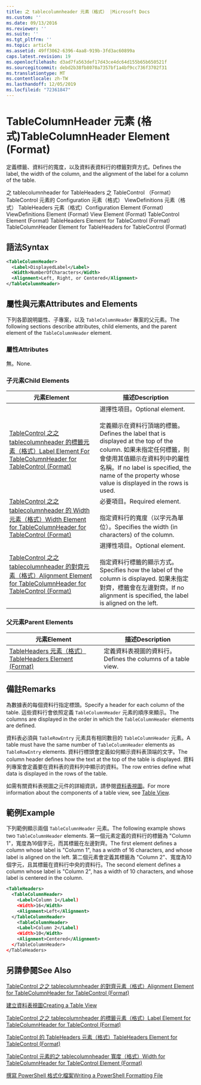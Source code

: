 ```yaml
---
title: 之 tablecolumnheader 元素（格式） |Microsoft Docs
ms.custom: ''
ms.date: 09/13/2016
ms.reviewer: ''
ms.suite: ''
ms.tgt_pltfrm: ''
ms.topic: article
ms.assetid: 49ff3062-6396-4aa8-919b-3fd3ac60899a
caps.latest.revision: 19
ms.openlocfilehash: d3ad7fa563def17d43ce4dc64d155b65b650521f
ms.sourcegitcommit: debd2b38fb8070a7357bf1a4bf9cc736f3702f31
ms.translationtype: MT
ms.contentlocale: zh-TW
ms.lasthandoff: 12/05/2019
ms.locfileid: "72361847"
---
```

# <a name="tablecolumnheader-element-format"></a><span data-ttu-id="3731e-102">TableColumnHeader 元素 (格式)</span><span class="sxs-lookup"><span data-stu-id="3731e-102">TableColumnHeader Element (Format)</span></span>

<span data-ttu-id="3731e-103">定義標籤、資料行的寬度，以及資料表資料行的標籤對齊方式。</span><span class="sxs-lookup"><span data-stu-id="3731e-103">Defines the label, the width of the column, and the alignment of the label for a column of the table.</span></span>

<span data-ttu-id="3731e-104">之 tablecolumnheader for TableHeaders 之 TableControl （Format） TableControl 元素的 Configuration 元素（格式） ViewDefinitions 元素（格式） TableHeaders 元素（格式）</span><span class="sxs-lookup"><span data-stu-id="3731e-104">Configuration Element (Format) ViewDefinitions Element (Format) View Element (Format) TableControl Element (Format) TableHeaders Element for TableControl (Format) TableColumnHeader Element for TableHeaders for TableControl (Format)</span></span>

## <a name="syntax"></a><span data-ttu-id="3731e-105">語法</span><span class="sxs-lookup"><span data-stu-id="3731e-105">Syntax</span></span>

```xml
<TableColumnHeader>
  <Label>DisplayedLabel</Label>
  <Width>NumberOfCharacters</Width>
  <Alignment>Left, Right, or Centered</Alignment>
</TableColumnHeader>
```

## <a name="attributes-and-elements"></a><span data-ttu-id="3731e-106">屬性與元素</span><span class="sxs-lookup"><span data-stu-id="3731e-106">Attributes and Elements</span></span>

<span data-ttu-id="3731e-107">下列各節說明屬性、子專案，以及 `TableColumnHeader` 專案的父元素。</span><span class="sxs-lookup"><span data-stu-id="3731e-107">The following sections describe attributes, child elements, and the parent element of the `TableColumnHeader` element.</span></span>

### <a name="attributes"></a><span data-ttu-id="3731e-108">屬性</span><span class="sxs-lookup"><span data-stu-id="3731e-108">Attributes</span></span>

<span data-ttu-id="3731e-109">無。</span><span class="sxs-lookup"><span data-stu-id="3731e-109">None.</span></span>

### <a name="child-elements"></a><span data-ttu-id="3731e-110">子元素</span><span class="sxs-lookup"><span data-stu-id="3731e-110">Child Elements</span></span>

|<span data-ttu-id="3731e-111">元素</span><span class="sxs-lookup"><span data-stu-id="3731e-111">Element</span></span>|<span data-ttu-id="3731e-112">描述</span><span class="sxs-lookup"><span data-stu-id="3731e-112">Description</span></span>|
|-------------|-----------------|
|[<span data-ttu-id="3731e-113">TableControl 之之 tablecolumnheader 的標籤元素（格式）</span><span class="sxs-lookup"><span data-stu-id="3731e-113">Label Element For TableColumnHeader for TableControl (Format)</span></span>](./label-element-for-tablecolumnheader-for-tablecontrol-format.md)|<span data-ttu-id="3731e-114">選擇性項目。</span><span class="sxs-lookup"><span data-stu-id="3731e-114">Optional element.</span></span><br /><br /> <span data-ttu-id="3731e-115">定義顯示在資料行頂端的標籤。</span><span class="sxs-lookup"><span data-stu-id="3731e-115">Defines the label that is displayed at the top of the column.</span></span> <span data-ttu-id="3731e-116">如果未指定任何標籤，則會使用其值顯示在資料列中的屬性名稱。</span><span class="sxs-lookup"><span data-stu-id="3731e-116">If no label is specified, the name of the property whose value is displayed in the rows is used.</span></span>|
|[<span data-ttu-id="3731e-117">TableControl 之之 tablecolumnheader 的 Width 元素（格式）</span><span class="sxs-lookup"><span data-stu-id="3731e-117">Width Element for TableColumnHeader for TableControl (Format)</span></span>](./width-element-for-tablecolumnheader-for-tablecontrol-format.md)|<span data-ttu-id="3731e-118">必要項目。</span><span class="sxs-lookup"><span data-stu-id="3731e-118">Required element.</span></span><br /><br /> <span data-ttu-id="3731e-119">指定資料行的寬度（以字元為單位）。</span><span class="sxs-lookup"><span data-stu-id="3731e-119">Specifies the width (in characters) of the column.</span></span>|
|[<span data-ttu-id="3731e-120">TableControl 之之 tablecolumnheader 的對齊元素（格式）</span><span class="sxs-lookup"><span data-stu-id="3731e-120">Alignment Element for TableColumnHeader for TableControl (Format)</span></span>](./alignment-element-for-tablecolumnheader-for-tablecontrol-format.md)|<span data-ttu-id="3731e-121">選擇性項目。</span><span class="sxs-lookup"><span data-stu-id="3731e-121">Optional element.</span></span><br /><br /> <span data-ttu-id="3731e-122">指定資料行標籤的顯示方式。</span><span class="sxs-lookup"><span data-stu-id="3731e-122">Specifies how the label of the column is displayed.</span></span> <span data-ttu-id="3731e-123">如果未指定對齊，標籤會在左邊對齊。</span><span class="sxs-lookup"><span data-stu-id="3731e-123">If no alignment is specified, the label is aligned on the left.</span></span>|

### <a name="parent-elements"></a><span data-ttu-id="3731e-124">父元素</span><span class="sxs-lookup"><span data-stu-id="3731e-124">Parent Elements</span></span>

|<span data-ttu-id="3731e-125">元素</span><span class="sxs-lookup"><span data-stu-id="3731e-125">Element</span></span>|<span data-ttu-id="3731e-126">描述</span><span class="sxs-lookup"><span data-stu-id="3731e-126">Description</span></span>|
|-------------|-----------------|
|[<span data-ttu-id="3731e-127">TableHeaders 元素（格式）</span><span class="sxs-lookup"><span data-stu-id="3731e-127">TableHeaders Element (Format)</span></span>](./tableheaders-element-format.md)|<span data-ttu-id="3731e-128">定義資料表視圖的資料行。</span><span class="sxs-lookup"><span data-stu-id="3731e-128">Defines the columns of a table view.</span></span>|

## <a name="remarks"></a><span data-ttu-id="3731e-129">備註</span><span class="sxs-lookup"><span data-stu-id="3731e-129">Remarks</span></span>

<span data-ttu-id="3731e-130">為數據表的每個資料行指定標頭。</span><span class="sxs-lookup"><span data-stu-id="3731e-130">Specify a header for each column of the table.</span></span> <span data-ttu-id="3731e-131">這些資料行會依照定義 `TableColumnHeader` 元素的順序來顯示。</span><span class="sxs-lookup"><span data-stu-id="3731e-131">The columns are displayed in the order in which the `TableColumnHeader` elements are defined.</span></span>

<span data-ttu-id="3731e-132">資料表必須與 `TableRowEntry` 元素具有相同數目的 `TableColumnHeader` 元素。</span><span class="sxs-lookup"><span data-stu-id="3731e-132">A table must have the same number of `TableColumnHeader` elements as `TableRowEntry` elements.</span></span> <span data-ttu-id="3731e-133">資料行標頭會定義如何顯示資料表頂端的文字。</span><span class="sxs-lookup"><span data-stu-id="3731e-133">The column header defines how the text at the top of the table is displayed.</span></span> <span data-ttu-id="3731e-134">資料列專案會定義要在資料表的資料列中顯示的資料。</span><span class="sxs-lookup"><span data-stu-id="3731e-134">The row entries define what data is displayed in the rows of the table.</span></span>

<span data-ttu-id="3731e-135">如需有關資料表視圖之元件的詳細資訊，請參閱[資料表視圖](./creating-a-table-view.md)。</span><span class="sxs-lookup"><span data-stu-id="3731e-135">For more information about the components of a table view, see [Table View](./creating-a-table-view.md).</span></span>

## <a name="example"></a><span data-ttu-id="3731e-136">範例</span><span class="sxs-lookup"><span data-stu-id="3731e-136">Example</span></span>

<span data-ttu-id="3731e-137">下列範例顯示兩個 `TableColumnHeader` 元素。</span><span class="sxs-lookup"><span data-stu-id="3731e-137">The following example shows two `TableColumnHeader` elements.</span></span> <span data-ttu-id="3731e-138">第一個元素定義的資料行的標籤為 "Column 1"，寬度為16個字元，而其標籤在左邊對齊。</span><span class="sxs-lookup"><span data-stu-id="3731e-138">The first element defines a column whose label is "Column 1", has a width of 16 characters, and whose label is aligned on the left.</span></span> <span data-ttu-id="3731e-139">第二個元素會定義其標籤為 "Column 2"、寬度為10個字元，且其標籤在資料行中央的資料行。</span><span class="sxs-lookup"><span data-stu-id="3731e-139">The second element defines a column whose label is "Column 2", has a width of 10 characters, and whose label is centered in the column.</span></span>

```xml
<TableHeaders>
  <TableColumnHeader>
    <Label>Column 1</Label)
    <Width>16</Width>
    <Alignment>Left</Alignment>
  </TableColumnHeader>
    <TableColumnHeader>
    <Label>Column 2</Label)
    <Width>10</Width>
    <Alignment>Centered</Alignment>
  </TableColumnHeader>
</TableHeaders>
```

## <a name="see-also"></a><span data-ttu-id="3731e-140">另請參閱</span><span class="sxs-lookup"><span data-stu-id="3731e-140">See Also</span></span>

[<span data-ttu-id="3731e-141">TableControl 之之 tablecolumnheader 的對齊元素（格式）</span><span class="sxs-lookup"><span data-stu-id="3731e-141">Alignment Element for TableColumnHeader for TableControl (Format)</span></span>](./alignment-element-for-tablecolumnheader-for-tablecontrol-format.md)

[<span data-ttu-id="3731e-142">建立資料表視圖</span><span class="sxs-lookup"><span data-stu-id="3731e-142">Creating a Table View</span></span>](./creating-a-table-view.md)

[<span data-ttu-id="3731e-143">TableControl 之之 tablecolumnheader 的標籤元素（格式）</span><span class="sxs-lookup"><span data-stu-id="3731e-143">Label Element for TableColumnHeader for TableControl (Format)</span></span>](./label-element-for-tablecolumnheader-for-tablecontrol-format.md)

[<span data-ttu-id="3731e-144">TableControl 的 TableHeaders 元素（格式）</span><span class="sxs-lookup"><span data-stu-id="3731e-144">TableHeaders Element for TableControl (Format)</span></span>](./tableheaders-element-format.md)

[<span data-ttu-id="3731e-145">TableControl 元素的之 tablecolumnheader 寬度（格式）</span><span class="sxs-lookup"><span data-stu-id="3731e-145">Width for TableColumnHeader for TableControl Element (Format)</span></span>](./width-element-for-tablecolumnheader-for-tablecontrol-format.md)

[<span data-ttu-id="3731e-146">撰寫 PowerShell 格式化檔案</span><span class="sxs-lookup"><span data-stu-id="3731e-146">Writing a PowerShell Formatting File</span></span>](./writing-a-powershell-formatting-file.md)
